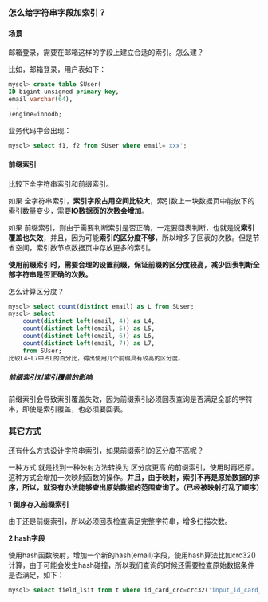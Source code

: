 ### 怎么给字符串字段加索引？

#### 场景

邮箱登录，需要在邮箱这样的字段上建立合适的索引。怎么建？

比如，邮箱登录，用户表如下：

```sql
mysql> create table SUser(
ID bigint unsigned primary key,
email varchar(64), 
... 
)engine=innodb; 
```

业务代码中会出现：

```sql
mysql> select f1, f2 from SUser where email='xxx';
```

#### 前缀索引

比较下全字符串索引和前缀索引。

如果 全字符串索引，**索引字段占用空间比较大**，索引数上一块数据页中能放下的索引数量变少，需要**IO数据页的次数会增加**。

如果 前缀索引，则由于需要判断索引是否正确，一定要回表判断，也就是说**索引覆盖也失效**，并且，因为可能**索引的区分度不够**，所以增多了回表的次数。但是节省空间，索引数节点数据页中存放更多的索引。

**使用前缀索引时，需要合理的设置前缀，保证前缀的区分度较高，减少回表判断全部字符串是否正确的次数。**

怎么计算区分度？

```sql
mysql> select count(distinct email) as L from SUser;
mysql> select 
	count(distinct left(email, 4)) as L4,
	count(distinct left(email, 5)) as L5,
	count(distinct left(email, 6)) as L6,
	count(distinct left(email, 7)) as L7,
	from SUser;
比较L4~L7中占L的百分比，得出使用几个前缀具有较高的区分度。
```

##### 前缀索引对索引覆盖的影响

前缀索引会导致索引覆盖失效，因为前缀索引必须回表查询是否满足全部的字符串，即使是索引覆盖，也必须要回表。

### 其它方式

还有什么方式设计字符串索引，如果前缀索引的区分度不高呢？

一种方式 就是找到一种映射方法转换为 区分度更高 的前缀索引，使用时再还原。这种方式会增加一次映射函数的操作。**并且，由于映射，索引不再是原始数据的排序，所以，就没有办法能够查出原始数据的范围查询了。（已经被映射打乱了顺序）**

**1 倒序存入前缀索引**

由于还是前缀索引，所以必须回表检查满足完整字符串，增多扫描次数。

**2 hash字段**

使用hash函数映射，增加一个新的hash(email)字段，使用hash算法比如crc32()计算，由于可能会发生hash碰撞，所以我们查询的时候还需要检查原始数据条件是否满足，如下：

```sql
mysql> select field_lsit from t where id_card_crc=crc32('input_id_card_string') and id_card='input_id_card_string';
```

